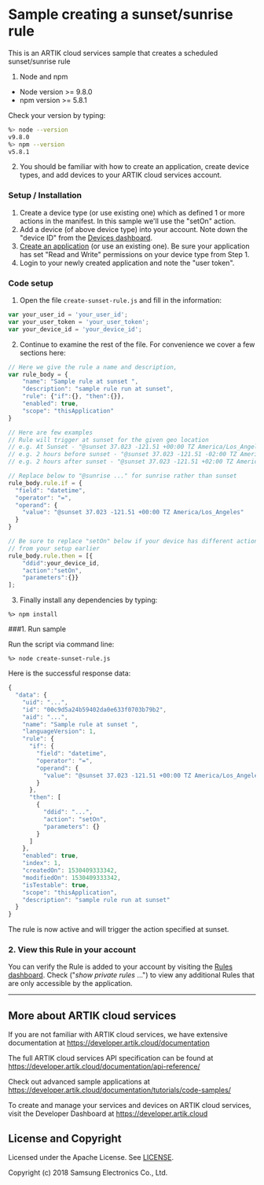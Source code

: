 # Sample creating a sunset/sunrise rule

This is an ARTIK cloud services sample that creates a scheduled sunset/sunrise rule

1. Node and npm

* Node version >= 9.8.0
* npm version >= 5.8.1

Check your version by typing:

```bash
%> node --version
v9.8.0
%> npm --version
v5.8.1
```

2. You should be familiar with how to create an application, create device types, and add devices to your ARTIK cloud services account.

### Setup / Installation

1. Create a device type (or use existing one) which as defined 1 or more actions in the manifest.  In this sample we'll use the "setOn" action.
2. Add a device (of above device type) into your account. Note down the "device ID" from the [Devices dashboard](https://my.artik.cloud/devices).
3. [Create an application](https://developer.artik.cloud/documentation/user-management/authentication.html) (or use an existing one). Be sure your application has set "Read and Write" permissions on your device type from Step 1.   
4. Login to your newly created application and note the "user token".

### **Code setup**

1. Open the file `create-sunset-rule.js` and fill in the information:

```javascript
var your_user_id = 'your_user_id';
var your_user_token = 'your_user_token';
var your_device_id = 'your_device_id';
```

2. Continue to examine the rest of the file.   For convenience we cover a few sections here:

```javascript
// Here we give the rule a name and description, 
var rule_body = {
    "name": "Sample rule at sunset ",
    "description": "sample rule run at sunset",
    "rule": {"if":{}, "then":{}},
    "enabled": true,
    "scope": "thisApplication"
}

// Here are few examples 
// Rule will trigger at sunset for the given geo location
// e.g. At Sunset - "@sunset 37.023 -121.51 +00:00 TZ America/Los_Angeles"
// e.g. 2 hours before sunset - "@sunset 37.023 -121.51 -02:00 TZ America/Los_Angeles"
// e.g. 2 hours after sunset - "@sunset 37.023 -121.51 +02:00 TZ America/Los_Angeles"

// Replace below to "@sunrise ..." for sunrise rather than sunset
rule_body.rule.if = {
  "field": "datetime",
  "operator": "=",
  "operand": {
    "value": "@sunset 37.023 -121.51 +00:00 TZ America/Los_Angeles"
  }
}

// Be sure to replace "setOn" below if your device has different actions available
// from your setup earlier
rule_body.rule.then = [{
    "ddid":your_device_id,
    "action":"setOn",
    "parameters":{}}
];
```

3. Finally install any dependencies by typing:

```
%> npm install
```

###1. Run sample  

Run the script via command line:

```
%> node create-sunset-rule.js
```

Here is the successful response data:

```javascript
{
  "data": {
    "uid": "...",
    "id": "00c9d5a24b59402da0e633f0703b79b2",
    "aid": "...",
    "name": "Sample rule at sunset ",
    "languageVersion": 1,
    "rule": {
      "if": {
        "field": "datetime",
        "operator": "=",
        "operand": {
          "value": "@sunset 37.023 -121.51 +00:00 TZ America/Los_Angeles"
        }
      },
      "then": [
        {
          "ddid": "...",
          "action": "setOn",
          "parameters": {}
        }
      ]
    },
    "enabled": true,
    "index": 1,
    "createdOn": 1530409333342,
    "modifiedOn": 1530409333342,
    "isTestable": true,
    "scope": "thisApplication",
    "description": "sample rule run at sunset"
  }
}
```

The rule is now active and will trigger the action specified at sunset.

### 2. View this Rule in your account   

You can verify the Rule is added to your account by visiting the [Rules dashboard](https://my.artik.cloud/rules). Check ("*show private rules* …") to view any additional Rules that are only accessible by the application.

----

More about ARTIK cloud services
---------------

If you are not familiar with ARTIK cloud services, we have extensive documentation at https://developer.artik.cloud/documentation

The full ARTIK cloud services API specification can be found at https://developer.artik.cloud/documentation/api-reference/

Check out advanced sample applications at https://developer.artik.cloud/documentation/tutorials/code-samples/

To create and manage your services and devices on ARTIK cloud services, visit the Developer Dashboard at https://developer.artik.cloud

License and Copyright
---------------------

Licensed under the Apache License. See [LICENSE](LICENSE).

Copyright (c) 2018 Samsung Electronics Co., Ltd.

